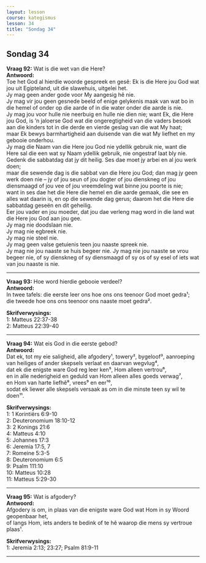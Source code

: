 ```yaml
---
layout: lesson
course: kategismus
lesson: 34
title: "Sondag 34"
---
```


## Sondag 34

**Vraag 92:** Wat is die wet van die Here?  
**Antwoord:**  
Toe het God al hierdie woorde gespreek en gesê: Ek is die Here jou God wat jou uit Egipteland, uit die slawehuis, uitgelei het.  
Jy mag geen ander gode voor My aangesig hê nie.  
Jy mag vir jou geen gesnede beeld of enige gelykenis maak van wat bo in die hemel of onder op die aarde of in die water onder die aarde is nie.  
Jy mag jou voor hulle nie neerbuig en hulle nie dien nie; want Ek, die Here jou God, is ’n jaloerse God wat die ongeregtigheid van die vaders besoek aan die kinders tot in die derde en vierde geslag van die wat My haat;  
maar Ek bewys barmhartigheid aan duisende van die wat My liefhet en my gebooie onderhou.  
Jy mag die Naam van die Here jou God nie ydellik gebruik nie, want die Here sal die een wat sy Naam ydellik gebruik, nie ongestraf laat bly nie.  
Gedenk die sabbatdag dat jy dit heilig. Ses dae moet jy arbei en al jou werk doen;  
maar die sewende dag is die sabbat van die Here jou God; dan mag jy geen werk doen nie – jy of jou seun of jou dogter of jou dienskneg of jou diensmaagd of jou vee of jou vreemdeling wat binne jou poorte is nie;  
want in ses dae het die Here die hemel en die aarde gemaak, die see en alles wat daarin is, en op die sewende dag gerus; daarom het die Here die sabbatdag geseën en dit geheilig.  
Eer jou vader en jou moeder, dat jou dae verleng mag word in die land wat die Here jou God aan jou gee.  
Jy mag nie doodslaan nie.  
Jy mag nie egbreek nie.  
Jy mag nie steel nie.  
Jy mag geen valse getuienis teen jou naaste spreek nie.  
Jy mag nie jou naaste se huis begeer nie. Jy mag nie jou naaste se vrou begeer nie, of sy dienskneg of sy diensmaagd of sy os of sy esel of iets wat van jou naaste is nie.

---

**Vraag 93:** Hoe word hierdie gebooie verdeel?  
**Antwoord:**  
In twee tafels: die eerste leer ons hoe ons ons teenoor God moet gedra¹;  
die tweede hoe ons ons teenoor ons naaste moet gedra².

**Skrifverwysings:**  
1: Matteus 22:37-38  
2: Matteus 22:39-40

---

**Vraag 94:** Wat eis God in die eerste gebod?  
**Antwoord:**  
Dat ek, tot my eie saligheid, alle afgodery¹, towery², bygeloof³, aanroeping van heiliges of ander skepsels verlaat en daarvan wegvlug⁴,  
dat ek die enigste ware God reg leer ken⁵, Hom alleen vertrou⁶,  
en in alle nederigheid en geduld van Hom alleen alles goeds verwag⁷,  
en Hom van harte liefhê⁸, vrees⁹ en eer¹⁰,  
sodat ek liewer alle skepsels versaak as om in die minste teen sy wil te doen¹¹.

**Skrifverwysings:**  
1: 1 Korintiërs 6:9-10  
2: Deuteronomium 18:10-12  
3: 2 Konings 21:6  
4: Matteus 4:10  
5: Johannes 17:3  
6: Jeremia 17:5, 7  
7: Romeine 5:3-5  
8: Deuteronomium 6:5  
9: Psalm 111:10  
10: Matteus 10:28  
11: Matteus 5:29-30

---

**Vraag 95:** Wat is afgodery?  
**Antwoord:**  
Afgodery is om, in plaas van die enigste ware God wat Hom in sy Woord geopenbaar het,  
of langs Hom, iets anders te bedink of te hê waarop die mens sy vertroue plaas¹.

**Skrifverwysings:**  
1: Jeremia 2:13; 23:27; Psalm 81:9-11

---